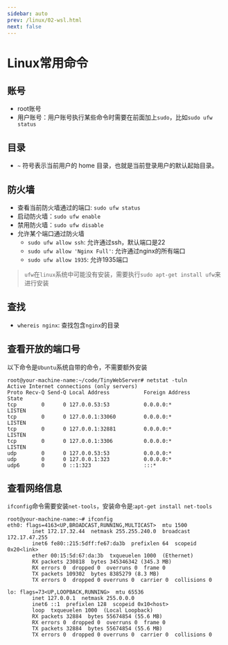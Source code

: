 ```yaml
---
sidebar: auto
prev: /linux/02-wsl.html
next: false
---
```

# Linux常用命令
## 账号
* root账号
* 用户账号：用户账号执行某些命令时需要在前面加上`sudo`，比如`sudo ufw status`

## 目录
* `~` 符号表示当前用户的 home 目录，也就是当前登录用户的默认起始目录。

## 防火墙
* 查看当前防火墙通过的端口: `sudo ufw status`
* 启动防火墙：`sudo ufw enable`
* 禁用防火墙：`sudo ufw disable`
* 允许某个端口通过防火墙
    * `sudo ufw allow ssh`: 允许通过ssh，默认端口是22
    * `sudo ufw allow 'Nginx Full'`: 允许通过nginx的所有端口
    * `sudo ufw allow 1935`: 允许1935端口
> `ufw`在`linux`系统中可能没有安装，需要执行`sudo apt-get install ufw`来进行安装

## 查找
* `whereis nginx`: 查找包含`nginx`的目录

## 查看开放的端口号
以下命令是`Ubuntu`系统自带的命令，不需要额外安装
```shell
root@your-machine-name:~/code/TinyWebServer# netstat -tuln
Active Internet connections (only servers)
Proto Recv-Q Send-Q Local Address           Foreign Address         State      
tcp        0      0 127.0.0.53:53           0.0.0.0:*               LISTEN     
tcp        0      0 127.0.0.1:33060         0.0.0.0:*               LISTEN     
tcp        0      0 127.0.0.1:32881         0.0.0.0:*               LISTEN     
tcp        0      0 127.0.0.1:3306          0.0.0.0:*               LISTEN     
udp        0      0 127.0.0.53:53           0.0.0.0:*                          
udp        0      0 127.0.0.1:323           0.0.0.0:*                          
udp6       0      0 ::1:323                 :::*  
```

## 查看网络信息
`ifconfig`命令需要安装`net-tools`，安装命令是:`apt-get install net-tools`
```shell
root@your-machine-name:~# ifconfig
eth0: flags=4163<UP,BROADCAST,RUNNING,MULTICAST>  mtu 1500
        inet 172.17.32.44  netmask 255.255.240.0  broadcast 172.17.47.255
        inet6 fe80::215:5dff:fe67:da3b  prefixlen 64  scopeid 0x20<link>
        ether 00:15:5d:67:da:3b  txqueuelen 1000  (Ethernet)
        RX packets 230818  bytes 345346342 (345.3 MB)
        RX errors 0  dropped 0  overruns 0  frame 0
        TX packets 109302  bytes 8385279 (8.3 MB)
        TX errors 0  dropped 0 overruns 0  carrier 0  collisions 0

lo: flags=73<UP,LOOPBACK,RUNNING>  mtu 65536
        inet 127.0.0.1  netmask 255.0.0.0
        inet6 ::1  prefixlen 128  scopeid 0x10<host>
        loop  txqueuelen 1000  (Local Loopback)
        RX packets 32884  bytes 55674854 (55.6 MB)
        RX errors 0  dropped 0  overruns 0  frame 0
        TX packets 32884  bytes 55674854 (55.6 MB)
        TX errors 0  dropped 0 overruns 0  carrier 0  collisions 0
```